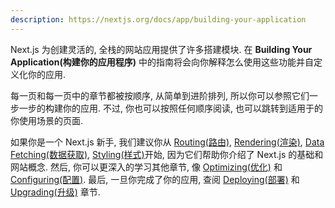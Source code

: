 ```yaml
---
description: https://nextjs.org/docs/app/building-your-application
---
```


Next.js 为创建灵活的, 全栈的网站应用提供了许多搭建模块. 在 **Building Your Application(构建你的应用程序)** 中的指南将会向你解释怎么使用这些功能并自定义化你的应用.

每一页和每一页中的章节都被按顺序, 从简单到进阶排列, 所以你可以参照它们一步一步的构建你的应用. 不过, 你也可以按照任何顺序阅读, 也可以跳转到适用于的你使用场景的页面.

如果你是一个 Next.js 新手, 我们建议你从 [Routing(路由)](https://nextjs.org/docs/app/building-your-application/routing), [Rendering(渲染)](https://nextjs.org/docs/app/building-your-application/rendering), [Data Fetching(数据获取)](https://nextjs.org/docs/app/building-your-application/data-fetching), [Styling(样式)](https://nextjs.org/docs/app/building-your-application/styling)开始, 因为它们帮助你介绍了 Next.js 的基础和网站概念. 然后, 你可以更深入的学习其他章节, 像 [Optimizing(优化)](https://nextjs.org/docs/app/building-your-application/optimizing) 和 [Configuring(配置)](https://nextjs.org/docs/app/building-your-application/configuring). 最后, 一旦你完成了你的应用, 查阅 [Deploying(部署)](https://nextjs.org/docs/app/building-your-application/deploying) 和 [Upgrading(升级)](https://nextjs.org/docs/app/building-your-application/upgrading) 章节.
